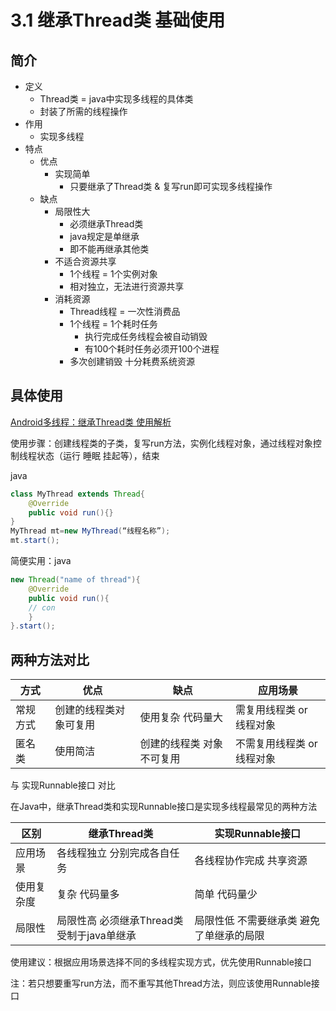 # 3.1 继承Thread类 基础使用

## 简介

* 定义
  * Thread类 = java中实现多线程的具体类
  * 封装了所需的线程操作
* 作用
  * 实现多线程
* 特点
  * 优点
    * 实现简单
      * 只要继承了Thread类 & 复写run即可实现多线程操作
  * 缺点
    * 局限性大
      * 必须继承Thread类
      * java规定是单继承
      * 即不能再继承其他类
    * 不适合资源共享
      * 1个线程 = 1个实例对象
      * 相对独立，无法进行资源共享
    * 消耗资源
      * Thread线程 = 一次性消费品
      * 1个线程 = 1个耗时任务
        * 执行完成任务线程会被自动销毁
        * 有100个耗时任务必须开100个进程
      * 多次创建销毁 十分耗费系统资源

## 具体使用

[Android多线程：继承Thread类 使用解析](https://www.jianshu.com/p/834f336855c4)

使用步骤：创建线程类的子类，复写run方法，实例化线程对象，通过线程对象控制线程状态（运行 睡眠 挂起等），结束

java

```java
class MyThread extends Thread{
	@Override
	public void run(){}
}
MyThread mt=new MyThread(“线程名称”);
mt.start();
```

简便实用：java

```java
new Thread("name of thread"){
	@Override
	public void run(){
	// con
	}
}.start();
```

## 两种方法对比

| 方式     | 优点                   | 缺点                       | 应用场景                   |
| -------- | ---------------------- | -------------------------- | -------------------------- |
| 常规方式 | 创建的线程类对象可复用 | 使用复杂 代码量大          | 需复用线程类 or 线程对象   |
| 匿名类   | 使用简洁               | 创建的线程类 对象 不可复用 | 不需复用线程类 or 线程对象 |

与 实现Runnable接口 对比

在Java中，继承Thread类和实现Runnable接口是实现多线程最常见的两种方法

| 区别       | 继承Thread类                               | 实现Runnable接口                         |
| ---------- | ------------------------------------------ | ---------------------------------------- |
| 应用场景   | 各线程独立 分别完成各自任务                | 各线程协作完成 共享资源                  |
| 使用复杂度 | 复杂 代码量多                              | 简单 代码量少                            |
| 局限性     | 局限性高 必须继承Thread类 受制于java单继承 | 局限性低 不需要继承类 避免了单继承的局限 |

使用建议：根据应用场景选择不同的多线程实现方式，优先使用Runnable接口

注：若只想要重写run方法，而不重写其他Thread方法，则应该使用Runnable接口

